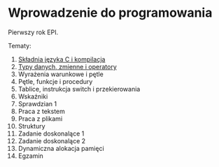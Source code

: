 # Wprowadzenie do programowania

Pierwszy rok EPI.

Tematy: 

01. [Składnia języka C i kompilacja](https://github.com/anna-wro/epi.c/tree/master/01.%20sk%C5%82adnia%20j%C4%99zyka%20C%20i%20kompilacja)
02. [Typy danych, zmienne i operatory](https://github.com/anna-wro/epi.c/tree/master/02.%20typy%20danych%2C%20zmienne%20i%20operatory)
03. Wyrażenia warunkowe i pętle
04. Pętle, funkcje i procedury
05. Tablice, instrukcja switch i przekierowania
06. Wskaźniki
07. Sprawdzian 1
07. Praca z tekstem
07. Praca z plikami
07. Struktury
07. Zadanie doskonalące 1
07. Zadanie doskonalące 2
07. Dynamiczna alokacja pamięci
07. Egzamin
